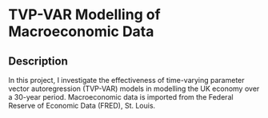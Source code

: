 # TVP-VAR Modelling of Macroeconomic Data

## Description

In this project, I investigate the effectiveness of time-varying parameter vector autoregression (TVP-VAR) models in modelling the UK economy over a 30-year period. Macroeconomic data is imported from the Federal Reserve of Economic Data (FRED), St. Louis.

